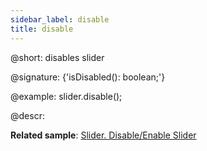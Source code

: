 ```yaml
---
sidebar_label: disable
title: disable
---          
```


@short: disables slider

@signature: {'isDisabled(): boolean;'}

@example:
slider.disable();

@descr:

**Related sample**: [Slider. Disable/Enable Slider](https://snippet.dhtmlx.com/po9hsc2l)
